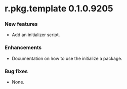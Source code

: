 # r.pkg.template 0.1.0.9205

### New features

* Add an initializer script.

### Enhancements

* Documentation on how to use the initialize a package.

### Bug fixes

* None.